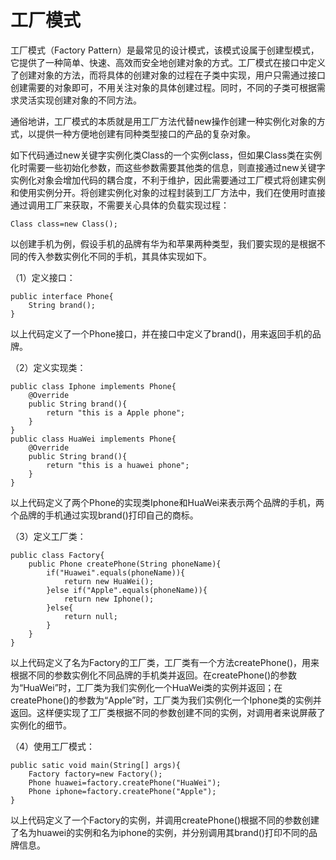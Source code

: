 # 工厂模式

工厂模式（Factory Pattern）是最常见的设计模式，该模式设属于创建型模式，它提供了一种简单、快速、高效而安全地创建对象的方式。工厂模式在接口中定义了创建对象的方法，而将具体的创建对象的过程在子类中实现，用户只需通过接口创建需要的对象即可，不用关注对象的具体创建过程。同时，不同的子类可根据需求灵活实现创建对象的不同方法。

通俗地讲，工厂模式的本质就是用工厂方法代替new操作创建一种实例化对象的方式，以提供一种方便地创建有同种类型接口的产品的复杂对象。

如下代码通过new关键字实例化类Class的一个实例class，但如果Class类在实例化时需要一些初始化参数，而这些参数需要其他类的信息，则直接通过new关键字实例化对象会增加代码的耦合度，不利于维护，因此需要通过工厂模式将创建实例和使用实例分开。将创建实例化对象的过程封装到工厂方法中，我们在使用时直接通过调用工厂来获取，不需要关心具体的负载实现过程：

```
Class class=new Class();
```

以创建手机为例，假设手机的品牌有华为和苹果两种类型，我们要实现的是根据不同的传入参数实例化不同的手机，其具体实现如下。

（1）定义接口：

```
public interface Phone{
	String brand();
}
```

以上代码定义了一个Phone接口，并在接口中定义了brand()，用来返回手机的品牌。

（2）定义实现类：

```
public class Iphone implements Phone{
	@Override
	public String brand(){
		return "this is a Apple phone";
	}
}
public class HuaWei implements Phone{
	@Override
	public String brand(){
		return "this is a huawei phone";
	}
}
```

以上代码定义了两个Phone的实现类Iphone和HuaWei来表示两个品牌的手机，两个品牌的手机通过实现brand()打印自己的商标。

（3）定义工厂类：

```
public class Factory{
	public Phone createPhone(String phoneName){
		if("Huawei".equals(phoneName)){
			return new HuaWei();
		}else if("Apple".equals(phoneName)){
			return new Iphone();
		}else{
			return null;
		}
	}
}
```

以上代码定义了名为Factory的工厂类，工厂类有一个方法createPhone()，用来根据不同的参数实例化不同品牌的手机类并返回。在createPhone()的参数为“HuaWei”时，工厂类为我们实例化一个HuaWei类的实例并返回；在createPhone()的参数为“Apple”时，工厂类为我们实例化一个Iphone类的实例并返回。这样便实现了工厂类根据不同的参数创建不同的实例，对调用者来说屏蔽了实例化的细节。

（4）使用工厂模式：

```
public satic void main(String[] args){
	Factory factory=new Factory();
	Phone huawei=factory.createPhone("HuaWei");
	Phone iphone=factory.createPhone("Apple");
}
```

以上代码定义了一个Factory的实例，并调用createPhone()根据不同的参数创建了名为huawei的实例和名为iphone的实例，并分别调用其brand()打印不同的品牌信息。

